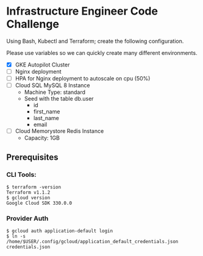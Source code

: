 # Infrastructure Engineer Code Challenge

Using Bash, Kubectl and Terraform; create the following configuration.

Please use variables so we can quickly create many different environments.

- [x] GKE Autopilot Cluster
- [ ] Nginx deployment
- [ ] HPA for Nginx deployment to autoscale on cpu (50%)
- [ ] Cloud SQL MySQL 8 Instance
  - Machine Type: standard
  - Seed with the table db.user
    - id
    - first_name
    - last_name
    - email
- [ ] Cloud Memorystore Redis Instance
  - Capacity: 1GB

## Prerequisites
### CLI Tools:
```
$ terraform -version
Terraform v1.1.2
$ gcloud version
Google Cloud SDK 330.0.0
```
### Provider Auth
```
$ gcloud auth application-default login
$ ln -s /home/$USER/.config/gcloud/application_default_credentials.json credentials.json
```